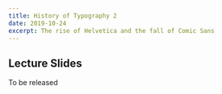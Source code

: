 ```yaml
---
title: History of Typography 2
date: 2019-10-24
excerpt: The rise of Helvetica and the fall of Comic Sans
---
```


## Lecture Slides

To be released